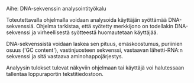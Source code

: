 ﻿Aihe: DNA-sekvenssin analysointityökalu

Toteutettavalla ohjelmalla voidaan analysoida käyttäjän syöttämää DNA-sekvenssiä.
Ohjelma tarkistaa, että syötetty merkkijono on todellakin DNA-sekvenssi ja virheellisestä syötteestä huomautetaan käyttäjää.

DNA-sekvenssistä voidaan laskea sen pituus, emäskoostumus, puriinien osuus ('GC content'), vastinjuosteen sekvenssi, 
vastaavan lähetti-RNA:n sekvenssi ja sitä vastaava aminohappojärjestys.

Analyysin tulokset tulevat näkyviin ohjelmaan tai käyttäjä voi halutessaan tallentaa loppuraportin tekstitiedostoon.
